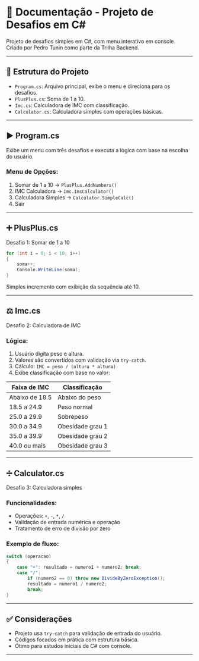 
# 📘 Documentação - Projeto de Desafios em C#

Projeto de desafios simples em C#, com menu interativo em console. Criado por Pedro Tunin como parte da Trilha Backend.

---

## 📂 Estrutura do Projeto

- `Program.cs`: Arquivo principal, exibe o menu e direciona para os desafios.
- `PlusPlus.cs`: Soma de 1 a 10.
- `Imc.cs`: Calculadora de IMC com classificação.
- `Calculator.cs`: Calculadora simples com operações básicas.

---

## ▶️ Program.cs

Exibe um menu com três desafios e executa a lógica com base na escolha do usuário.

### Menu de Opções:
1. Somar de 1 a 10 → `PlusPlus.AddNumbers()`
2. IMC Calculadora → `Imc.ImcCalculator()`
3. Calculadora Simples → `Calculator.SimpleCalc()`
0. Sair

---

## ➕ PlusPlus.cs

Desafio 1: Somar de 1 a 10

```csharp
for (int i = 0; i < 10; i++)
{
    soma++;
    Console.WriteLine(soma);
}
```

Simples incremento com exibição da sequência até 10.

---

## ⚖️ Imc.cs

Desafio 2: Calculadora de IMC

### Lógica:
1. Usuário digita peso e altura.
2. Valores são convertidos com validação via `try-catch`.
3. Cálculo: `IMC = peso / (altura * altura)`
4. Exibe classificação com base no valor:

| Faixa de IMC         | Classificação           |
|----------------------|-------------------------|
| Abaixo de 18.5       | Abaixo do peso          |
| 18.5 a 24.9          | Peso normal             |
| 25.0 a 29.9          | Sobrepeso               |
| 30.0 a 34.9          | Obesidade grau 1        |
| 35.0 a 39.9          | Obesidade grau 2        |
| 40.0 ou mais         | Obesidade grau 3        |

---

## ➗ Calculator.cs

Desafio 3: Calculadora simples

### Funcionalidades:
- Operações: `+`, `-`, `*`, `/`
- Validação de entrada numérica e operação
- Tratamento de erro de divisão por zero

### Exemplo de fluxo:

```csharp
switch (operacao)
{
    case "+": resultado = numero1 + numero2; break;
    case "/": 
        if (numero2 == 0) throw new DivideByZeroException();
        resultado = numero1 / numero2; 
        break;
}
```

---

## ✅ Considerações

- Projeto usa `try-catch` para validação de entrada do usuário.
- Códigos focados em prática com estrutura básica.
- Ótimo para estudos iniciais de C# com console.

---
